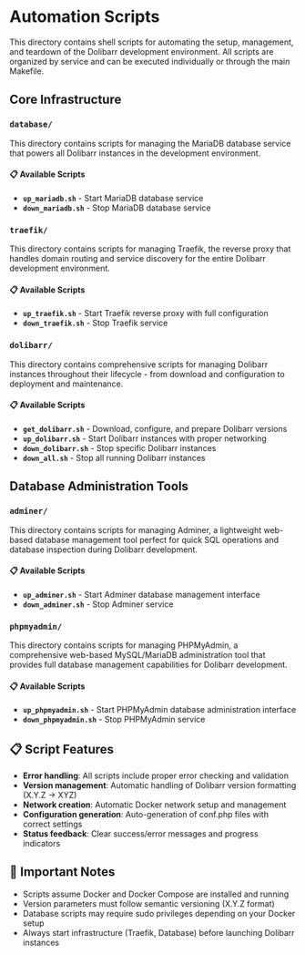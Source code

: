 # Automation Scripts

This directory contains shell scripts for automating the setup, management, and teardown of the Dolibarr development environment. All scripts are organized by service and can be executed individually or through the main Makefile.

## Core Infrastructure

### **`database/`**

This directory contains scripts for managing the MariaDB database service that powers all Dolibarr instances in the development environment.

#### 📋 Available Scripts

- **`up_mariadb.sh`** - Start MariaDB database service
- **`down_mariadb.sh`** - Stop MariaDB database service

### **`traefik/`**

This directory contains scripts for managing Traefik, the reverse proxy that handles domain routing and service discovery for the entire Dolibarr development environment.

#### 📋 Available Scripts

- **`up_traefik.sh`** - Start Traefik reverse proxy with full configuration
- **`down_traefik.sh`** - Stop Traefik service

### **`dolibarr/`**

This directory contains comprehensive scripts for managing Dolibarr instances throughout their lifecycle - from download and configuration to deployment and maintenance.

#### 📋 Available Scripts

- **`get_dolibarr.sh`** - Download, configure, and prepare Dolibarr versions
- **`up_dolibarr.sh`** - Start Dolibarr instances with proper networking
- **`down_dolibarr.sh`** - Stop specific Dolibarr instances
- **`down_all.sh`** - Stop all running Dolibarr instances

## Database Administration Tools

### **`adminer/`**

This directory contains scripts for managing Adminer, a lightweight web-based database management tool perfect for quick SQL operations and database inspection during Dolibarr development.

#### 📋 Available Scripts

- **`up_adminer.sh`** - Start Adminer database management interface
- **`down_adminer.sh`** - Stop Adminer service

### **`phpmyadmin/`**

This directory contains scripts for managing PHPMyAdmin, a comprehensive web-based MySQL/MariaDB administration tool that provides full database management capabilities for Dolibarr development.

#### 📋 Available Scripts

- **`up_phpmyadmin.sh`** - Start PHPMyAdmin database administration interface
- **`down_phpmyadmin.sh`** - Stop PHPMyAdmin service

## 📋 Script Features

- **Error handling**: All scripts include proper error checking and validation
- **Version management**: Automatic handling of Dolibarr version formatting (X.Y.Z → XYZ)
- **Network creation**: Automatic Docker network setup and management
- **Configuration generation**: Auto-generation of conf.php files with correct settings
- **Status feedback**: Clear success/error messages and progress indicators

## 🚨 Important Notes

- Scripts assume Docker and Docker Compose are installed and running
- Version parameters must follow semantic versioning (X.Y.Z format)
- Database scripts may require sudo privileges depending on your Docker setup
- Always start infrastructure (Traefik, Database) before launching Dolibarr instances
